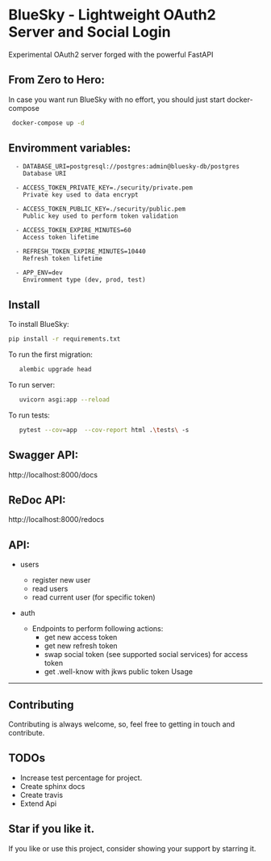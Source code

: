 BlueSky - Lightweight OAuth2 Server and Social Login
=====================================================

Experimental OAuth2 server forged with the powerful FastAPI

From Zero to Hero:
------------------
In case you want run BlueSky with no effort, you should just start docker-compose
```bash
 docker-compose up -d
```

Enviromment variables:
-----------------------
      - DATABASE_URI=postgresql://postgres:admin@bluesky-db/postgres
        Database URI

      - ACCESS_TOKEN_PRIVATE_KEY=./security/private.pem
        Private key used to data encrypt

      - ACCESS_TOKEN_PUBLIC_KEY=./security/public.pem
        Public key used to perform token validation

      - ACCESS_TOKEN_EXPIRE_MINUTES=60
        Access token lifetime
 
      - REFRESH_TOKEN_EXPIRE_MINUTES=10440
        Refresh token lifetime

      - APP_ENV=dev
        Enviromment type (dev, prod, test)

Install
---------
To install BlueSky:
```bash
pip install -r requirements.txt 
```

To run the first migration:
```bash
   alembic upgrade head
```  

To run server:
```bash
   uvicorn asgi:app --reload
```

To run tests:
```bash
   pytest --cov=app  --cov-report html .\tests\ -s 
```   

Swagger API:
--------------
http://localhost:8000/docs


ReDoc API:
--------------
http://localhost:8000/redocs

API:
--------------
  - users
    - register new user
    - read users
    - read current user (for specific token)

  - auth
    - Endpoints to perform following actions:
      - get new access token
      - get new refresh token
      - swap social token (see supported social services) for access token
      - get .well-know with jkws public token 
Usage
-------


Contributing
-------------
Contributing is always welcome, so, feel free to getting in touch and contribute.

TODOs
-------------
-   Increase test percentage for project.
-   Create sphinx docs
-   Create travis
-   Extend Api
  
Star if you like it.
---------------------
If you like or use this project, consider showing your support by starring it.

